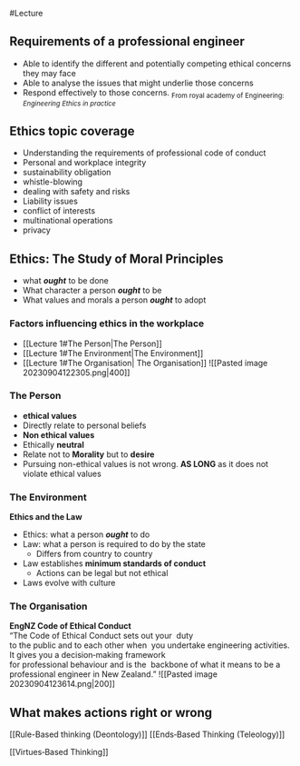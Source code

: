 #Lecture 
## Requirements of a professional engineer
- Able to identify the different and potentially competing ethical concerns they may face
- Able to analyse the issues that might underlie those concerns
- Respond effectively to those concerns. 
<sub>From royal academy of Engineering: *Engineering Ethics in practice*</sub>

## Ethics topic coverage
- Understanding the requirements of professional code of conduct
- Personal and workplace integrity 
- sustainability obligation
- whistle-blowing
- dealing with safety and risks
- Liability issues
- conflict of interests
- multinational operations
- privacy
## Ethics: The Study of Moral Principles
- what ***ought*** to be done
- What character a person ***ought*** to be
- What values and morals a person ***ought*** to adopt
### Factors influencing ethics in the workplace
- [[Lecture 1#The Person|The Person]]
- [[Lecture 1#The Environment|The Environment]]
- [[Lecture 1#The Organisation| The Organisation]]
![[Pasted image 20230904122305.png|400]]

### The Person 
- **ethical values**
- Directly relate to personal beliefs
- **Non ethical values**
- Ethically **neutral**
- Relate not to **Morality** but to **desire**
- Pursuing non-ethical values is not wrong. **AS LONG** as it does not violate ethical values
### The Environment
**Ethics and the Law**
- Ethics: what a person ***ought*** to do
- Law: what a person is required to do by the state
	- Differs from country to country
- Law establishes **minimum standards of conduct**
	- Actions can be legal but not ethical
- Laws evolve with culture
### The Organisation 
**EngNZ Code of Ethical Conduct**
“The Code of Ethical Conduct sets out your  duty to the public and to each other when  you undertake engineering activities.  It gives you a decision‐making framework  for professional behaviour and is the  backbone of what it means to be a  professional engineer in New Zealand.”
![[Pasted image 20230904123614.png|200]]
## What makes actions right or wrong

[[Rule-Based thinking (Deontology)]]
[[Ends‐Based Thinking (Teleology)]]

[[Virtues‐Based Thinking]]
